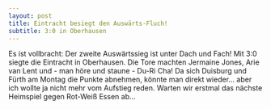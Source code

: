 ```yaml
---
layout: post
title: Eintracht besiegt den Auswärts-Fluch!
subtitle: 3:0 in Oberhausen
---
```


Es ist vollbracht: Der zweite Auswärtssieg ist unter Dach und Fach! Mit 3:0 siegte die Eintracht in Oberhausen. Die Tore machten Jermaine Jones, Arie van Lent und - man höre und staune - Du-Ri Cha! Da sich Duisburg und Fürth am Montag die Punkte abnehmen, könnte man direkt wieder... aber ich wollte ja nicht mehr vom Aufstieg reden. Warten wir erstmal das nächste Heimspiel gegen Rot-Weiß Essen ab...


